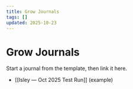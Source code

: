 ```yaml
---
title: Grow Journals
tags: []
updated: 2025-10-23
---
```


# Grow Journals

Start a journal from the template, then link it here.

- [[Isley — Oct 2025 Test Run]] (example)
